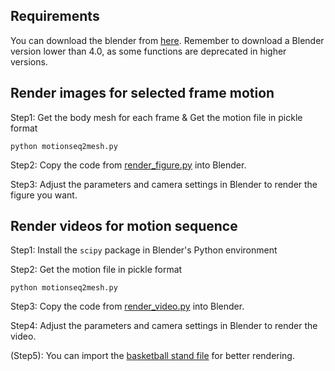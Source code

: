 ## Requirements
You can download the blender from [here](https://www.blender.org/download/). 
Remember to download a Blender version lower than 4.0, as some functions are deprecated in higher versions.

## Render images for selected frame motion
Step1: Get the body mesh for each frame & Get the motion file in pickle format
```
python motionseq2mesh.py
```

Step2: Copy the code from [render_figure.py](./render_figure.py) into Blender. 

Step3: Adjust the parameters and camera settings in Blender to render the figure you want.

## Render videos for motion sequence
Step1: Install the `scipy` package in Blender's Python environment

Step2: Get the motion file in pickle format
```
python motionseq2mesh.py
```
Step3: Copy the code from [render_video.py](./render_figure.py) into Blender.
 
Step4: Adjust the parameters and camera settings in Blender to render the video.

(Step5): You can import the [basketball stand file](./basketball_stand/file.FBX) for better rendering.